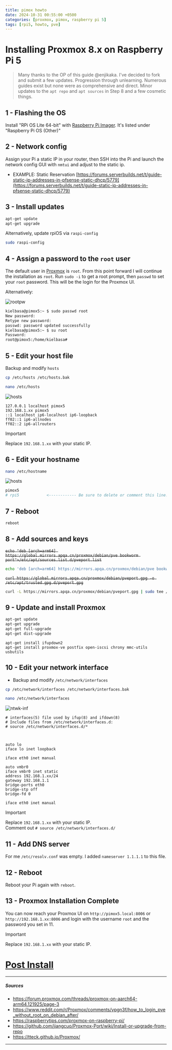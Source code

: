 ```yaml
---
title: pimox howto
date: 2024-10-31 00:55:00 +0500
categories: [proxmox, pimox, raspberry pi 5]
tags: [rpi5, howto, pve]
---
```


# Installing Proxmox 8.x on Raspberry Pi 5
>  Many thanks to the OP of this guide @enjikaka. I've decided to fork and submit a few updates. Progression through unlearning. Numerous guides exist but none were as comprehensive and direct. Minor updates to the `apt repo` and `apt sources` in  Step 8 and a few cosmetic things. 

##   1 - Flashing the OS

Install "RPi OS Lite 64-bit" with [Raspberry Pi Imager](https://www.raspberrypi.com/software/). It's listed under "Raspberry Pi OS (Other)"

##   2 - Network config

Assign your Pi a static IP in your router, then SSH into the Pi and launch the network config GUI with `nmtui` and adjust to the static ip.
- EXAMPLE: Static Reservation [https://forums.serverbuilds.net/t/guide-static-ip-addresses-in-pfsense-static-dhcp/5779](https://forums.serverbuilds.net/t/guide-static-ip-addresses-in-pfsense-static-dhcp/5779)

##   3 - Install updates

```sh
apt-get update
apt-get upgrade
```
Alternatively, update rpiOS via `raspi-config`
```bash
sudo raspi-config
```

##   4 - Assign a password to the `root` user

The default user in [Proxmox](https://pve.proxmox.com/wiki/User_Management) is `root`. From this point forward I will continue the installation as `root`. Run `sudo -i` to get a root prompt, then `passwd` to set your `root` password. This will be the login for the Proxmox UI. 

Alternatively:

![rootpw](/assets/root-pass1.png)

```bash
kielbasa@pimox5:~ $ sudo passwd root
New password:
Retype new password:
passwd: password updated successfully
kielbasa@pimox5:~ $ su root
Password:
root@pimox5:/home/kielbasa#
```


##   5 - Edit your host file
Backup and modify `hosts`
```bash
cp /etc/hosts /etc/hosts.bak
```

```bash
nano /etc/hosts
```
![hosts](/assets/hosts.png)
```
127.0.0.1 localhost pimox5
192.168.1.xx pimox5
::1 localhost ip6-localhost ip6-loopback
ff02::1 ip6-allnodes
ff02::2 ip6-allrouters
```

> [!IMPORTANT]  
> Replace `192.168.1.xx` with your static IP.

##   6 - Edit your hostname


```bash
nano /etc/hostname
```
![hosts](/assets/hostname.png)

```bash
pimox5
# rpi5            <------------ Be sure to delete or comment this line!

```

##   7 - Reboot

```bash
reboot
```

##   8 - Add sources and keys

~~`echo "deb [arch=arm64] https://global.mirrors.apqa.cn/proxmox/debian/pve bookworm port">/etc/apt/sources.list.d/pveport.list`~~
```bash
echo 'deb [arch=arm64] https://mirrors.apqa.cn/proxmox/debian/pve bookworm port' | sudo tee /etc/apt/sources.list.d/pveport.list
```


~~`curl https://global.mirrors.apqa.cn/proxmox/debian/pveport.gpg -o /etc/apt/trusted.gpg.d/pveport.gpg`~~
```bash
curl -L https://mirrors.apqa.cn/proxmox/debian/pveport.gpg | sudo tee /etc/apt/trusted.gpg.d/pveport.gpg >/dev/null

```

##   9 - Update and install Proxmox

```sh
apt-get update
apt-get upgrade
apt-get full-upgrade
apt-get dist-upgrade
```

```
apt-get install ifupdown2
apt-get install proxmox-ve postfix open-iscsi chrony mmc-utils usbutils
```

##   10 - Edit your network interface
- Backup and modify `/etc/network/interfaces`
```bash
cp /etc/network/interfaces /etc/network/interfaces.bak
```

```bash
nano /etc/network/interfaces
```
![ntwk-inf](/assets/ntwk-inf.png)

```
# interfaces(5) file used by ifup(8) and ifdown(8)
# Include files from /etc/network/interfaces.d:
# source /etc/network/interfaces.d/*                



auto lo
iface lo inet loopback

iface eth0 inet manual

auto vmbr0
iface vmbr0 inet static
address 192.168.1.xx/24
gateway 192.168.1.1
bridge-ports eth0
bridge-stp off
bridge-fd 0

iface eth0 inet manual
```

> [!IMPORTANT]  
> Replace `192.168.1.xx` with your static IP. <br>
> Comment out `# source /etc/network/interfaces.d/`

##  11 - Add DNS server

For me `/etc/resolv.conf` was empty. I added `nameserver 1.1.1.1` to this file.


##   12 - Reboot

Reboot your Pi again with `reboot`.

##   13 - Proxmox Installation Complete

You can now reach your Proxmox UI on `http://pimox5.local:8006` or `http://192.168.1.xx:8006` and login with the username `root` and the password you set in   11.

> [!IMPORTANT]  
> Replace `192.168.1.xx` with your static IP.

# [Post Install](/pimox-post.md)


---
##### Sources
- https://forum.proxmox.com/threads/proxmox-on-aarch64-arm64.121925/page-3
- https://www.reddit.com/r/Proxmox/comments/vpgn3f/how_to_login_pve_without_root_on_debian_after/
- https://raspberrytips.com/proxmox-on-raspberry-pi/
- https://github.com/jiangcuo/Proxmox-Port/wiki/Install-or-upgrade-from-repo
- https://tteck.github.io/Proxmox/

---
<meta name="fediverse:creator" content="@kielbasa@mastodon.social">
